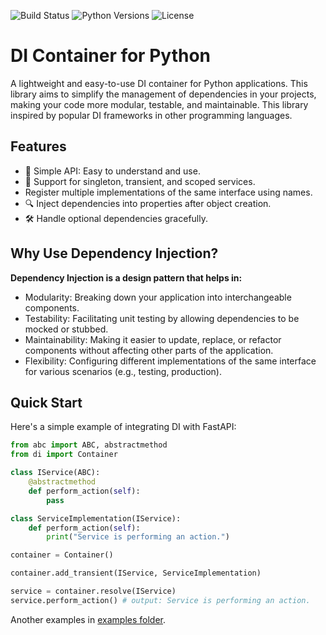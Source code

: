 ![Build Status](https://github.com/vshulcz/di/actions/workflows/ci.yml/badge.svg)
![Python Versions](https://img.shields.io/badge/python-3.10%20|%203.11%20|%203.12%20|%203.13-blue)
![License](https://img.shields.io/github/license/vshulcz/di.svg)


# DI Container for Python

A lightweight and easy-to-use DI container for Python applications. This library aims to simplify the management of dependencies in your projects, making your code more modular, testable, and maintainable. This library inspired by popular DI frameworks in other programming languages.


## Features

* 🌟 Simple API: Easy to understand and use.
* 🔄 Support for singleton, transient, and scoped services.
* Register multiple implementations of the same interface using names.
* 🔍 Inject dependencies into properties after object creation.
* 🛠 Handle optional dependencies gracefully.


## Why Use Dependency Injection?

**Dependency Injection is a design pattern that helps in:**

* Modularity: Breaking down your application into interchangeable components.
* Testability: Facilitating unit testing by allowing dependencies to be mocked or stubbed.
* Maintainability: Making it easier to update, replace, or refactor components without affecting other parts of the application.
* Flexibility: Configuring different implementations of the same interface for various scenarios (e.g., testing, production).

## Quick Start

Here's a simple example of integrating DI with FastAPI:
```python
from abc import ABC, abstractmethod
from di import Container

class IService(ABC):
    @abstractmethod
    def perform_action(self):
        pass

class ServiceImplementation(IService):
    def perform_action(self):
        print("Service is performing an action.")

container = Container()

container.add_transient(IService, ServiceImplementation)

service = container.resolve(IService)
service.perform_action() # output: Service is performing an action.
```
Another examples in [examples folder](./examples).